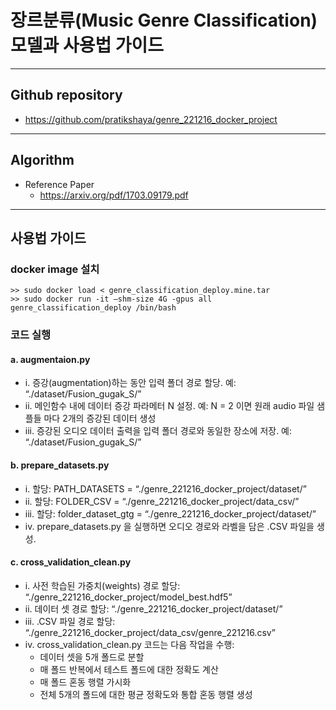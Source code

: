 # 장르분류(Music Genre Classification) 모델과 사용법 가이드


--------
## Github repository
- https://github.com/pratikshaya/genre_221216_docker_project

-------
## Algorithm
- Reference Paper
  - https://arxiv.org/pdf/1703.09179.pdf

-----

## 사용법 가이드

### docker image 설치
```
>> sudo docker load < genre_classification_deploy.mine.tar
>> sudo docker run -it —shm-size 4G -gpus all genre_classification_deploy /bin/bash
```

### 코드 실행

#### a.	augmentaion.py
- i.	증강(augmentation)하는 동안 입력 폴더 경로 할당.  예: “./dataset/Fusion_gugak_S/”
- ii.	메인함수 내에 데이터 증강 파라메터 N 설정.  예: N = 2 이면 원래 audio 파일 샘플들 마다 2개의 증강된 데이터 생성
- iii.	증강된 오디오 데이터 출력을 입력 폴더 경로와 동일한 장소에 저장. 예: “./dataset/Fusion_gugak_S/”


#### b.	prepare_datasets.py
- i.	할당: PATH_DATASETS = “./genre_221216_docker_project/dataset/”
- ii.	할당: FOLDER_CSV = “./genre_221216_docker_project/data_csv/”
- iii.	할당: folder_dataset_gtg = “./genre_221216_docker_project/dataset/”
- iv.	prepare_datasets.py 을 실행하면 오디오 경로와 라벨을 담은 .CSV 파일을 생성.


#### c.	cross_validation_clean.py
- i.	사전 학습된 가중치(weights) 경로 할당: “./genre_221216_docker_project/model_best.hdf5”
- ii.	데이터 셋 경로 할당: “./genre_221216_docker_project/dataset/”
- iii.	.CSV 파일 경로 할당: “./genre_221216_docker_project/data_csv/genre_221216.csv”
- iv.	 cross_validation_clean.py 코드는 다음 작업을 수행:
    -	데이터 셋을 5개 폴드로 분할
    -	매 폴드 반복에서 테스트 폴드에 대한 정확도 계산
    -	매 폴드 혼동 행렬 가시화
    -	전체 5개의 폴드에 대한 평균 정확도와 통합 혼동 행렬 생성